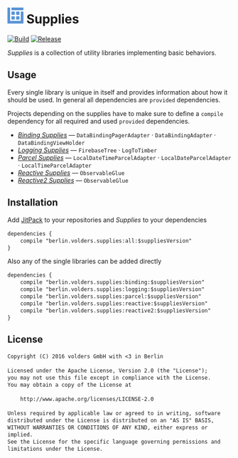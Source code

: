 ![Icon](icon.png) Supplies
==========================
[![Build][1]][2]
[![Release][3]][4]

*Supplies* is a collection of utility libraries implementing basic behaviors.


Usage
-----

Every single library is unique in itself and provides information about how it
should be used. In general all dependencies are `provided` dependencies.

Projects depending on the supplies have to make sure to define a `compile`
dependency for all required and used `provided` dependencies.

 * [*Binding Supplies*](binding) — `DataBindingPagerAdapter`
                                 · `DataBindingAdapter`
                                 · `DataBindingViewHolder`
 * [*Logging Supplies*](logging) — `FirebaseTree`
                                 · `LogToTimber`
 * [*Parcel Supplies*](parcel) — `LocalDateTimeParcelAdapter`
                               · `LocalDateParcelAdapter`
                               · `LocalTimeParcelAdapter`
 * [*Reactive Supplies*](reactive) — `ObservableGlue`
 * [*Reactive2 Supplies*](reactive2) — `ObservableGlue`


Installation
------------

Add [JitPack][4] to your repositories and *Supplies* to your dependencies

    dependencies {
        compile "berlin.volders.supplies:all:$suppliesVersion"
    }

Also any of the single libraries can be added directly

    dependencies {
        compile "berlin.volders.supplies:binding:$suppliesVersion"
        compile "berlin.volders.supplies:logging:$suppliesVersion"
        compile "berlin.volders.supplies:parcel:$suppliesVersion"
        compile "berlin.volders.supplies:reactive:$suppliesVersion"
        compile "berlin.volders.supplies:reactive2:$suppliesVersion"
    }


License
-------

    Copyright (C) 2016 volders GmbH with <3 in Berlin

    Licensed under the Apache License, Version 2.0 (the "License");
    you may not use this file except in compliance with the License.
    You may obtain a copy of the License at

        http://www.apache.org/licenses/LICENSE-2.0

    Unless required by applicable law or agreed to in writing, software
    distributed under the License is distributed on an "AS IS" BASIS,
    WITHOUT WARRANTIES OR CONDITIONS OF ANY KIND, either express or implied.
    See the License for the specific language governing permissions and
    limitations under the License.


  [1]: https://travis-ci.org/volders/Supplies.svg?branch=master
  [2]: https://travis-ci.org/volders/Supplies
  [3]: https://jitpack.io/v/berlin.volders/supplies.svg
  [4]: https://jitpack.io/#berlin.volders/supplies
